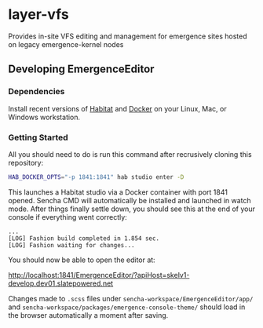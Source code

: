 # layer-vfs

Provides in-site VFS editing and management for emergence sites hosted on legacy emergence-kernel nodes

## Developing EmergenceEditor

### Dependencies

Install recent versions of [Habitat](http://habitat.sh) and [Docker](https://www.docker.com/) on your Linux, Mac, or Windows workstation.

### Getting Started

All you should need to do is run this command after recrusively cloning this repository:

```bash
HAB_DOCKER_OPTS="-p 1841:1841" hab studio enter -D
```

This launches a Habitat studio via a Docker container with port 1841 opened. Sencha CMD will automatically be installed and launched in watch mode. After things finally settle down, you should see this at the end of your console if everything went correctly:

```console
...
[LOG] Fashion build completed in 1.854 sec.
[LOG] Fashion waiting for changes...
```

You should now be able to open the editor at:

[http://localhost:1841/EmergenceEditor/?apiHost=skelv1-develop.dev01.slatepowered.net](http://localhost:1841/EmergenceEditor/?apiHost=skelv1-develop.dev01.slatepowered.net)

Changes made to `.scss` files under `sencha-workspace/EmergenceEditor/app/` and `sencha-workspace/packages/emergence-console-theme/` should load in the browser automatically a moment after saving.
